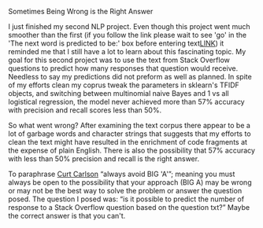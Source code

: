 Sometimes Being Wrong is the Right Answer

I just finished my second NLP project.  Even though this project went much smoother than the first 
(if you follow the link please wait to see 'go' in the 'The next word is predicted to be:' box before entering text[LINK](https://brewersey.shinyapps.io/TextPredictionApp/)) it reminded me that I still have a lot to learn about this fascinating topic.  My goal for this second project was to use the text from Stack Overflow questions to predict how many responses that question would receive.  Needless to say my predictions did not preform as well as planned.  In spite of my efforts clean my coprus tweak the parameters in sklearn's TFIDF objects, and switching between multinomial naive Bayes and 1 vs all logistical regression, the model never achieved more than 57% accuracy with precision and recall scores less than 50%.

So what went wrong? After examining the text corpus there appear to be a lot of garbage words and character strings that 
suggests that my efforts to clean the text might have resulted in the enrichment of code fragments at the expense of plain 
English.  There is also the possibility that 57% accuracy with less than 50% precision and recall is the right answer.

To paraphrase [Curt Carlson](https://en.wikipedia.org/wiki/Curtis_Carlson) “always avoid BIG 'A'”; meaning you must always be open to the possibility that your approach (BIG A) may be wrong or may not be the best way to solve the problem or answer the question posed.  The question I posed was: “is it possible to predict the number of response to a Stack Overflow question based on the question txt?”  Maybe the correct answer is that you can't.
